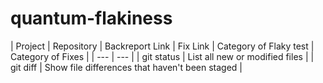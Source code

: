 # quantum-flakiness

| Project | Repository | Backreport Link | Fix Link | Category of Flaky test | Category of Fixes |
| --- | --- |
| git status | List all new or modified files |
| git diff | Show file differences that haven't been staged |
